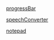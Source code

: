 [progressBar](https://progressbar-by-mohit1.netlify.app/)

[speechConverter](https://speechconverter-by-mohit.netlify.app/)

[notepad](https://markdownconverter-by-mohit.netlify.app/)

